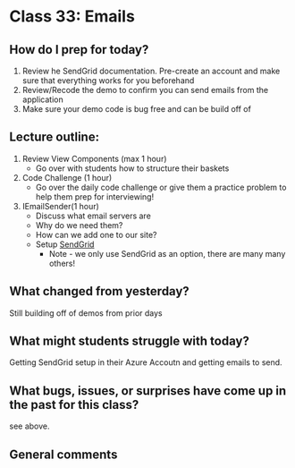 # Class 33: Emails

## How do I prep for today?
1. Review he SendGrid documentation. Pre-create an account and make sure that everything works for you beforehand
2. Review/Recode the demo to confirm you can send emails from the application
3. Make sure your demo code is bug free and can be build off of

## Lecture outline:
1. Review View Components (max 1 hour)
   - Go over with students how to structure their baskets
1. Code Challenge (1 hour)
   - Go over the daily code challenge or give them a practice problem to help them prep for interviewing!
2. IEmailSender(1 hour)
   - Discuss what email servers are
   - Why do we need them?
   - How can we add one to our site?
   - Setup [SendGrid](email.md)
     - Note - we only use SendGrid as an option, there are many many others!

## What changed from yesterday? 
Still building off of demos from prior days

## What might students struggle with today?  
Getting SendGrid setup in their Azure Accoutn and getting emails to send. 

## What bugs, issues, or surprises have come up in the past for this class?
see above. 

## General comments
